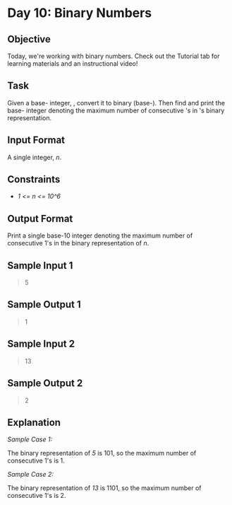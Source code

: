 # Day 10: Binary Numbers #

## Objective ##

Today, we're working with binary numbers. Check out the Tutorial tab for learning materials and an instructional video!

## Task ## 
Given a base- integer, , convert it to binary (base-). Then find and print the base- integer denoting the maximum number of consecutive 's in 's binary representation.

## Input Format ##

A single integer, *n*.

## Constraints ##

 * *1 <= n <= 10^6*

## Output Format ##

Print a single base-10 integer denoting the maximum number of consecutive 1's in the binary representation of *n*.

## Sample Input 1 ##

> 5

## Sample Output 1 ##

> 1

## Sample Input 2 ##

> 13

## Sample Output 2 ##

> 2

## Explanation ##

*Sample Case 1:*

The binary representation of *5* is 101, so the maximum number of consecutive 1's is 1.

*Sample Case 2:*
 
The binary representation of *13* is 1101, so the maximum number of consecutive 1's is 2.

